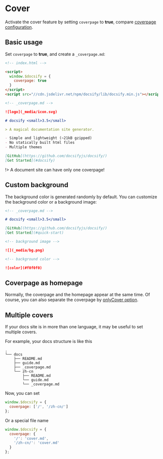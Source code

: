 # Cover

Activate the cover feature by setting `coverpage` to **true**, compare [coverpage configuration](configuration.md#coverpage).

## Basic usage

Set `coverpage` to **true**, and create a `_coverpage.md`:

```html
<!-- index.html -->

<script>
  window.$docsify = {
    coverpage: true
  }
</script>
<script src="//cdn.jsdelivr.net/npm/docsify/lib/docsify.min.js"></script>
```

```markdown
<!-- _coverpage.md -->

![logo](_media/icon.svg)

# docsify <small>3.5</small>

> A magical documentation site generator.

- Simple and lightweight (~21kB gzipped)
- No statically built html files
- Multiple themes

[GitHub](https://github.com/docsifyjs/docsify/)
[Get Started](#docsify)
```

!> A document site can have only one coverpage!

## Custom background

The background color is generated randomly by default. You can customize the background color or a background image:

```markdown
<!-- _coverpage.md -->

# docsify <small>3.5</small>

[GitHub](https://github.com/docsifyjs/docsify/)
[Get Started](#quick-start)

<!-- background image -->

![](_media/bg.png)

<!-- background color -->

![color](#f0f0f0)
```

## Coverpage as homepage

Normally, the coverpage and the homepage appear at the same time. Of course, you can also separate the coverpage by [onlyCover option](configuration.md#onlycover).

## Multiple covers

If your docs site is in more than one language, it may be useful to set multiple covers.

For example, your docs structure is like this

```text
.
└── docs
    ├── README.md
    ├── guide.md
    ├── _coverpage.md
    └── zh-cn
        ├── README.md
        └── guide.md
        └── _coverpage.md
```

Now, you can set

```js
window.$docsify = {
  coverpage: ['/', '/zh-cn/']
};
```

Or a special file name

```js
window.$docsify = {
  coverpage: {
    '/': 'cover.md',
    '/zh-cn/': 'cover.md'
  }
};
```
